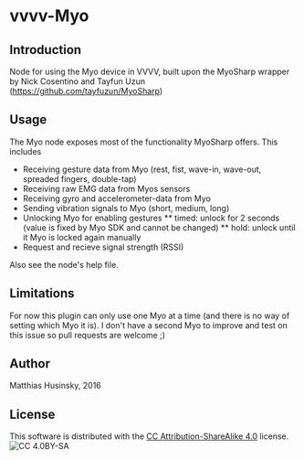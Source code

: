 # vvvv-Myo

Introduction
------------
Node for using the Myo device in VVVV, built upon the MyoSharp wrapper by Nick Cosentino and Tayfun Uzun (https://github.com/tayfuzun/MyoSharp)

Usage
-----
The Myo node exposes most of the functionality MyoSharp offers. This includes
* Receiving gesture data from Myo (rest, fist, wave-in, wave-out, spreaded fingers, double-tap)
* Receiving raw EMG data from Myos sensors
* Receiving gyro and accelerometer-data from Myo
* Sending vibration signals to Myo (short, medium, long)
* Unlocking Myo for enabling gestures 
** timed: unlock for 2 seconds (value is fixed by Myo SDK and cannot be changed)
** hold: unlock until it Myo is locked again manually
* Request and recieve signal strength (RSSI)

Also see the node's help file.

Limitations
-----------
For now this plugin can only use one Myo at a time (and there is no way of setting which Myo it is). I don't have a second Myo to improve and test on this issue so pull requests are welcome ;)

Author
------
Matthias Husinsky, 2016

License
-------
This software is distributed with the [CC Attribution-ShareAlike 4.0](https://creativecommons.org/licenses/by-sa/4.0/) license.
![CC 4.0BY-SA](https://licensebuttons.net/l/by-sa/3.0/88x31.png)